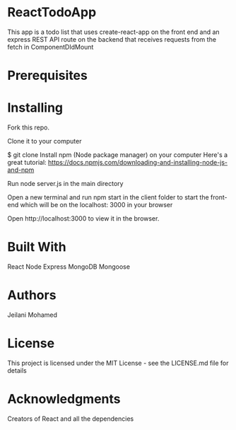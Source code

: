 # ReactTodoApp
This app is a todo list that uses create-react-app on the front end and an express REST API route on the backend that receives requests from 
the fetch in ComponentDIdMount


# Prerequisites

# Installing
Fork this repo.

Clone it to your computer

$ git clone <repo URL>
Install npm (Node package manager) on your computer
Here's a great tutorial: https://docs.npmjs.com/downloading-and-installing-node-js-and-npm

Run node server.js in the main directory

Open a new terminal and run npm start in the client folder to start the front-end which will be on the localhost: 3000 in your browser 


Open http://localhost:3000 to view it in the browser.



# Built With
React
Node
Express
MongoDB
Mongoose


# Authors
Jeilani Mohamed

# License
This project is licensed under the MIT License - see the LICENSE.md file for details

# Acknowledgments
Creators of React and all the dependencies
